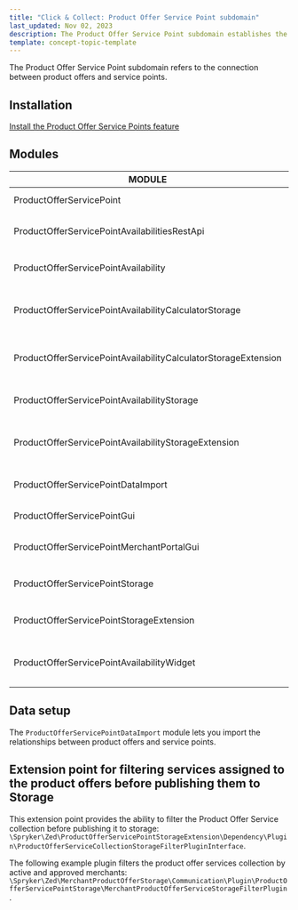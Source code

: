 ```yaml
---
title: "Click & Collect: Product Offer Service Point subdomain"
last_updated: Nov 02, 2023
description: The Product Offer Service Point subdomain establishes the connection between product offers and service points.
template: concept-topic-template
---
```



The Product Offer Service Point subdomain refers to the connection between product offers and service points.

## Installation

[Install the Product Offer Service Points feature](/docs/pbc/all/offer-management/{{page.version}}/unified-commerce/install-features/install-the-product-offer-service-points-feature.html)

## Modules

| MODULE                                                         | EXPECTED DIRECTORY                                                                   |
|----------------------------------------------------------------|--------------------------------------------------------------------------------------|
| ProductOfferServicePoint                                       | vendor/spryker/product-offer-service-point                                           |
| ProductOfferServicePointAvailabilitiesRestApi                  | vendor/spryker/product-offer-service-point-availabilities-rest-api                   |
| ProductOfferServicePointAvailability                           | vendor/spryker/product-offer-service-point-availability                              |
| ProductOfferServicePointAvailabilityCalculatorStorage          | vendor/spryker/product-offer-service-point-availability-calculator-storage           |
| ProductOfferServicePointAvailabilityCalculatorStorageExtension | vendor/spryker/product-offer-service-point-availability-calculator-storage-extension |
| ProductOfferServicePointAvailabilityStorage                    | vendor/spryker/product-offer-service-point-availability-storage                      |
| ProductOfferServicePointAvailabilityStorageExtension           | vendor/spryker/product-offer-service-point-availability-storage-extension            |
| ProductOfferServicePointDataImport                             | vendor/spryker/product-offer-service-point-data-import                               |
| ProductOfferServicePointGui                                    | vendor/spryker/product-offer-service-point-gui                                       |
| ProductOfferServicePointMerchantPortalGui                      | vendor/spryker/product-offer-service-point-merchant-portal-gui                       |
| ProductOfferServicePointStorage                                | vendor/spryker/product-offer-service-point-storage                                   |
| ProductOfferServicePointStorageExtension                       | vendor/spryker/product-offer-service-point-storage-extension                         |
| ProductOfferServicePointAvailabilityWidget                     | vendor/spryker-shop/product-offer-service-point-availability-widget                  |

## Data setup

The `ProductOfferServicePointDataImport` module lets you import the relationships between product offers and service points.

## Extension point for filtering services assigned to the product offers before publishing them to Storage

This extension point provides the ability to filter the Product Offer Service collection before publishing it to storage: `\Spryker\Zed\ProductOfferServicePointStorageExtension\Dependency\Plugin\ProductOfferServiceCollectionStorageFilterPluginInterface`.

The following example plugin filters the product offer services collection by active and approved merchants: `\Spryker\Zed\MerchantProductOfferStorage\Communication\Plugin\ProductOfferServicePointStorage\MerchantProductOfferServiceStorageFilterPlugin`.
